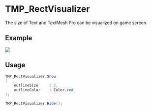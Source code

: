 # TMP_RectVisualizer

The size of Text and TextMesh Pro can be visualized on game screen.

## Example

![](https://cdn-ak.f.st-hatena.com/images/fotolife/b/baba_s/20190106/20190106120252.png)

## Usage

```cs
TMP_RectVisualizer.Show
( 
    outlineSize     : 2, 
    outlineColor    : Color.red 
);

TMP_RectVisualizer.Hide();
```
